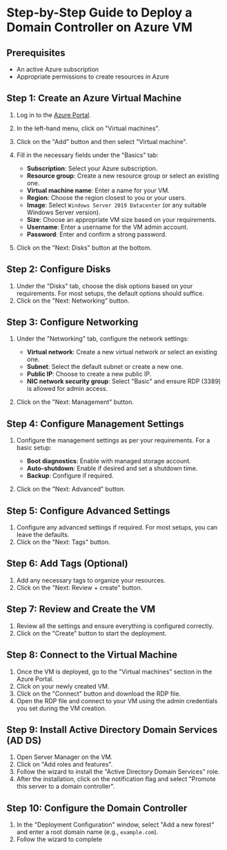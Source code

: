 # Step-by-Step Guide to Deploy a Domain Controller on Azure VM

## Prerequisites
- An active Azure subscription
- Appropriate permissions to create resources in Azure

## Step 1: Create an Azure Virtual Machine

1. Log in to the [Azure Portal](https://portal.azure.com/).
2. In the left-hand menu, click on "Virtual machines".
3. Click on the "Add" button and then select "Virtual machine".
4. Fill in the necessary fields under the "Basics" tab:
   - **Subscription**: Select your Azure subscription.
   - **Resource group**: Create a new resource group or select an existing one.
   - **Virtual machine name**: Enter a name for your VM.
   - **Region**: Choose the region closest to you or your users.
   - **Image**: Select `Windows Server 2019 Datacenter` (or any suitable Windows Server version).
   - **Size**: Choose an appropriate VM size based on your requirements.
   - **Username**: Enter a username for the VM admin account.
   - **Password**: Enter and confirm a strong password.

5. Click on the "Next: Disks" button at the bottom.

## Step 2: Configure Disks

1. Under the "Disks" tab, choose the disk options based on your requirements. For most setups, the default options should suffice.
2. Click on the "Next: Networking" button.

## Step 3: Configure Networking

1. Under the "Networking" tab, configure the network settings:
   - **Virtual network**: Create a new virtual network or select an existing one.
   - **Subnet**: Select the default subnet or create a new one.
   - **Public IP**: Choose to create a new public IP.
   - **NIC network security group**: Select "Basic" and ensure RDP (3389) is allowed for admin access.

2. Click on the "Next: Management" button.

## Step 4: Configure Management Settings

1. Configure the management settings as per your requirements. For a basic setup:
   - **Boot diagnostics**: Enable with managed storage account.
   - **Auto-shutdown**: Enable if desired and set a shutdown time.
   - **Backup**: Configure if required.

2. Click on the "Next: Advanced" button.

## Step 5: Configure Advanced Settings

1. Configure any advanced settings if required. For most setups, you can leave the defaults.
2. Click on the "Next: Tags" button.

## Step 6: Add Tags (Optional)

1. Add any necessary tags to organize your resources.
2. Click on the "Next: Review + create" button.

## Step 7: Review and Create the VM

1. Review all the settings and ensure everything is configured correctly.
2. Click on the "Create" button to start the deployment.

## Step 8: Connect to the Virtual Machine

1. Once the VM is deployed, go to the "Virtual machines" section in the Azure Portal.
2. Click on your newly created VM.
3. Click on the "Connect" button and download the RDP file.
4. Open the RDP file and connect to your VM using the admin credentials you set during the VM creation.

## Step 9: Install Active Directory Domain Services (AD DS)

1. Open Server Manager on the VM.
2. Click on "Add roles and features".
3. Follow the wizard to install the "Active Directory Domain Services" role.
4. After the installation, click on the notification flag and select "Promote this server to a domain controller".

## Step 10: Configure the Domain Controller

1. In the "Deployment Configuration" window, select "Add a new forest" and enter a root domain name (e.g., `example.com`).
2. Follow the wizard to complete
